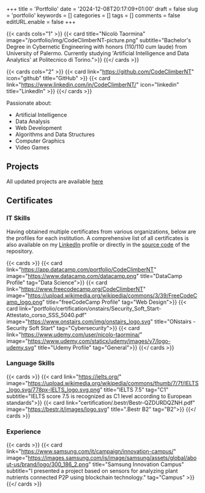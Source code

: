 +++
title = 'Portfolio'
date = '2024-12-08T20:17:09+01:00'
draft = false
slug = 'portfolio'
keywords = []
categories = []
tags = []
comments = false
editURL.enable = false
+++

{{< cards cols="1" >}}
  {{< card title="Nicolò Taormina" image="/portfolio/img/CodeClimberNT-picture.png" subtitle="Bachelor's Degree in Cybernetic Engineering with honors (110/110 cum laude) from University of Palermo. Currently studying 'Artificial Intelligence and Data Analytics' at Politecnico di Torino.">}}
{{</ cards >}}

{{< cards cols="2" >}}
  {{< card link="https://github.com/CodeClimberNT" icon="github" title="GitHub"  >}}
  {{< card link="https://www.linkedin.com/in/CodeClimberNT/" icon="linkedin" title="LinkedIn" >}}
{{</ cards >}}

Passionate about:

- Artificial Intelligence
- Data Analysis
- Web Development
- Algorithms and Data Structures
- Computer Graphics
- Video Games

## Projects

All updated projects are available [here](../projects)

## Certificates

### IT Skills

Having obtained multiple certificates from various organizations, below are the profiles for each institution. A comprehensive list of all certificates is also available on my [LinkedIn](https://www.linkedin.com/in/CodeClimberNT/) profile or directly in the [source code](https://github.com/CodeClimberNT/BlueNick/tree/main/static/portfolio/certification) of the repository.

{{< cards >}}
  {{< card link="https://app.datacamp.com/portfolio/CodeClimberNT" image="https://www.datacamp.com/datacamp.png" title="DataCamp Profile"  tag="Data Science">}}
  {{< card link="https://www.freecodecamp.org/CodeClimberNT" image="https://upload.wikimedia.org/wikipedia/commons/3/39/FreeCodeCamp_logo.png" title="freeCodeCamp Profile"  tag="Web Design">}}
  {{< card link="portfolio/certification/onstairs/Security_Soft_Start-Attestato_corso_SSS_5040.pdf" image="https://www.onstairs.com/img/onstairs_logo.svg" title="ONstairs - Security Soft Start"  tag="Cybersecurity">}}
  {{< card link="https://www.udemy.com/user/nicolo-taormina/" image="https://www.udemy.com/staticx/udemy/images/v7/logo-udemy.svg" title="Udemy Profile"  tag="General">}}
{{</ cards >}}

### Language Skills

{{< cards >}}
  {{< card link="https://ielts.org/" image="https://upload.wikimedia.org/wikipedia/commons/thumb/7/7f/IELTS_logo.svg/778px-IELTS_logo.svg.png" title="IELTS 7.5"  tag="C1" subtitle="IELTS score 7.5 is recognized as C1 level according to European standards">}}
  {{< card link="certification/.bestr/Bestr-QZDURDQZNH.pdf" image="https://bestr.it/images/logo.svg" title=".Bestr B2"  tag="B2">}}
{{</ cards >}}

### Experience

{{< cards >}}
  {{< card link="https://www.samsung.com/it/campaign/innovation-campus/" image="https://images.samsung.com/is/image/samsung/assets/global/about-us/brand/logo/300_186_2.png" title="Samsung Innovation Campus" subtitle="I presented a project based on sensors for analyzing plant nutrients connected P2P using blockchain technology."  tag="Campus" >}}
{{</ cards >}}
